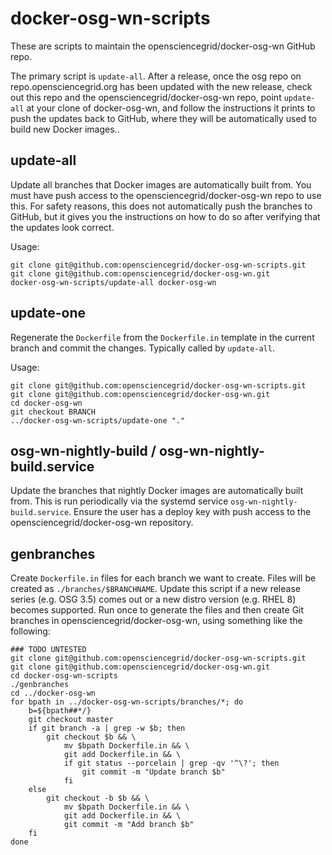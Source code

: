 # docker-osg-wn-scripts

These are scripts to maintain the opensciencegrid/docker-osg-wn GitHub repo.

The primary script is `update-all`. After a release, once the osg repo on
repo.opensciencegrid.org has been updated with the new release, check out this
repo and the opensciencegrid/docker-osg-wn repo, point `update-all` at your
clone of docker-osg-wn, and follow the instructions it prints to push the
updates back to GitHub, where they will be automatically used to build new
Docker images..



## update-all
Update all branches that Docker images are automatically built from.
You must have push access to the opensciencegrid/docker-osg-wn repo to use this.
For safety reasons, this does not automatically push the branches to GitHub,
but it gives you the instructions on how to do so after verifying that the
updates look correct.

Usage:
```
git clone git@github.com:opensciencegrid/docker-osg-wn-scripts.git
git clone git@github.com:opensciencegrid/docker-osg-wn.git
docker-osg-wn-scripts/update-all docker-osg-wn
```

## update-one
Regenerate the `Dockerfile` from the `Dockerfile.in` template in the current branch and commit the changes.
Typically called by `update-all`.

Usage:
```
git clone git@github.com:opensciencegrid/docker-osg-wn-scripts.git
git clone git@github.com:opensciencegrid/docker-osg-wn.git
cd docker-osg-wn
git checkout BRANCH
../docker-osg-wn-scripts/update-one "."
```

## osg-wn-nightly-build / osg-wn-nightly-build.service
Update the branches that nightly Docker images are automatically built from.
This is run periodically via the systemd service `osg-wn-nightly-build.service`.
Ensure the user has a deploy key with push access to the
opensciencegrid/docker-osg-wn repository.

## genbranches
Create `Dockerfile.in` files for each branch we want to create. Files will be created as `./branches/$BRANCHNAME`.
Update this script if a new release series (e.g. OSG 3.5) comes out or a new distro version (e.g. RHEL 8) becomes supported.
Run once to generate the files and then create Git branches in opensciencegrid/docker-osg-wn, using something like the following:
```
### TODO UNTESTED
git clone git@github.com:opensciencegrid/docker-osg-wn-scripts.git
git clone git@github.com:opensciencegrid/docker-osg-wn.git
cd docker-osg-wn-scripts
./genbranches
cd ../docker-osg-wn
for bpath in ../docker-osg-wn-scripts/branches/*; do
    b=${bpath##*/}
    git checkout master
    if git branch -a | grep -w $b; then
        git checkout $b && \
            mv $bpath Dockerfile.in && \
            git add Dockerfile.in && \
            if git status --porcelain | grep -qv '^\?'; then
                git commit -m "Update branch $b"
            fi
    else
        git checkout -b $b && \
            mv $bpath Dockerfile.in && \
            git add Dockerfile.in && \
            git commit -m "Add branch $b"
    fi
done
```
